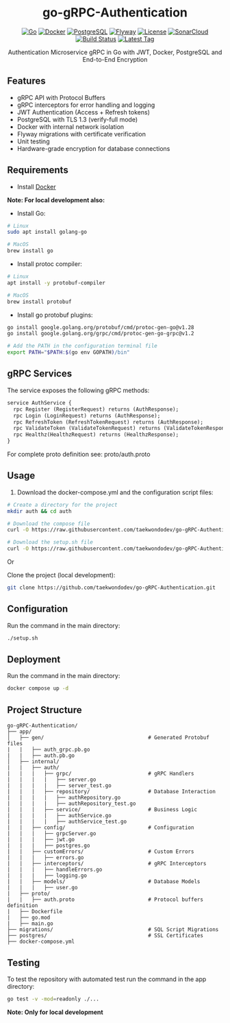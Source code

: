 <div align="center">

# go-gRPC-Authentication

[![Go](https://img.shields.io/badge/Go-1.24.3+-00ADD8?logo=go)](https://golang.org)
[![Docker](https://img.shields.io/badge/Docker-20.10+-2496ED?logo=docker&logoColor=white)](https://www.docker.com/)
[![PostgreSQL](https://img.shields.io/badge/PostgreSQL-13+-336791?logo=postgresql&logoColor=white)](https://www.postgresql.org/)
[![Flyway](https://img.shields.io/badge/Flyway-Migrations-CC0200?logo=flyway&logoColor=white)](https://flywaydb.org/)
[![License](https://img.shields.io/github/license/taekwondodev/go-gRPC-Authentication?color=blue&logo=license)](LICENSE)
[![SonarCloud](https://img.shields.io/badge/SonarCloud-Quality%20Gate-F3702A?logo=sonarcloud&logoColor=white)](https://sonarcloud.io/)
[![Build Status](https://img.shields.io/github/actions/workflow/status/taekwondodev/go-gRPC-Authentication/docker-publish.yml?branch=master&logo=github&label=Build)](https://github.com/taekwondodev/go-gRPC-Authentication/actions)
[![Latest Tag](https://img.shields.io/github/v/tag/taekwondodev/go-gRPC-Authentication?logo=git&color=green&label=Latest%20Tag)](https://github.com/taekwondodev/go-gRPC-Authentication/tags)

Authentication Microservice gRPC in Go with JWT, Docker, PostgreSQL and End-to-End Encryption

</div>

## Features

- gRPC API with Protocol Buffers
- gRPC interceptors for error handling and logging
- JWT Authentication (Access + Refresh tokens)
- PostgreSQL with TLS 1.3 (verify-full mode)
- Docker with internal network isolation
- Flyway migrations with certificate verification
- Unit testing
- Hardware-grade encryption for database connections

## Requirements

- Install [Docker](https://docs.docker.com/engine/install/)

**Note: For local development also:**

- Install Go:

```bash
# Linux
sudo apt install golang-go

# MacOS
brew install go
```

- Install protoc compiler:

```bash
# Linux
apt install -y protobuf-compiler

# MacOS
brew install protobuf
```

- Install go protobuf plugins:

```bash
go install google.golang.org/protobuf/cmd/protoc-gen-go@v1.28
go install google.golang.org/grpc/cmd/protoc-gen-go-grpc@v1.2

# Add the PATH in the configuration terminal file
export PATH="$PATH:$(go env GOPATH)/bin"
```

## gRPC Services

The service exposes the following gRPC methods:

```protobuf
service AuthService {
  rpc Register (RegisterRequest) returns (AuthResponse);
  rpc Login (LoginRequest) returns (AuthResponse);
  rpc RefreshToken (RefreshTokenRequest) returns (AuthResponse);
  rpc ValidateToken (ValidateTokenRequest) returns (ValidateTokenResponse);
  rpc Healthz(HealthzRequest) returns (HealthzResponse);
}
```

For complete proto definition see: proto/auth.proto

## Usage

1. Download the docker-compose.yml and the configuration script files:

```bash
# Create a directory for the project
mkdir auth && cd auth

# Download the compose file
curl -O https://raw.githubusercontent.com/taekwondodev/go-gRPC-Authentication/master/docker-compose.yml

# Download the setup.sh file
curl -O https://raw.githubusercontent.com/taekwondodev/go-gRPC-Authentication/master/setup.sh
```

Or

Clone the project (local development):

```bash
git clone https://github.com/taekwondodev/go-gRPC-Authentication.git
```

## Configuration

Run the command in the main directory:

```bash
./setup.sh
```

## Deployment

Run the command in the main directory:

```bash
docker compose up -d
```

## Project Structure

```
go-gRPC-Authentication/
├── app/
│   ├── gen/                                  # Generated Protobuf files
|   |   ├── auth_grpc.pb.go
|   |   ├── auth.pb.go
│   ├── internal/
|   |   ├── auth/
|   |   |   ├── grpc/                         # gRPC Handlers
|   |   |   |   ├── server.go
|   |   |   |   ├── server_test.go
|   |   |   ├── repository/                   # Database Interaction
|   |   |   |   ├── authRepository.go
|   |   |   |   ├── authRepository_test.go
|   |   |   ├── service/                      # Business Logic
|   |   |   |   ├── authService.go
|   |   |   |   ├── authService_test.go
|   |   ├── config/                           # Configuration
|   |   |   ├── grpcServer.go
|   |   |   ├── jwt.go
|   |   |   ├── postgres.go
|   |   ├── customErrors/                     # Custom Errors
|   |   |   ├── errors.go
|   |   ├── interceptors/                     # gRPC Interceptors
|   |   |   ├── handleErrors.go
|   |   |   ├── logging.go
|   |   ├── models/                           # Database Models
|   |   |   ├── user.go
|   ├── proto/
|   |   ├── auth.proto                        # Protocol buffers definition
|   ├── Dockerfile
|   ├── go.mod
|   ├── main.go
├── migrations/                               # SQL Script Migrations
├── postgres/                                 # SSL Certificates
├── docker-compose.yml
```

## Testing

To test the repository with automated test run the command in the app directory:

```bash
go test -v -mod=readonly ./...
```

**Note: Only for local development**
